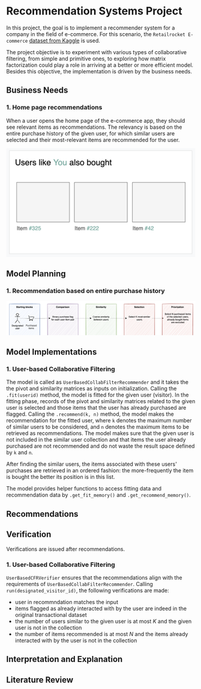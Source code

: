 # Recommendation Systems Project

In this project, the goal is to implement a recommender system for a company in the field of e-commerce. For this scenario, the `Retailrocket E-commerce` [dataset from Kaggle](https://www.kaggle.com/datasets/retailrocket/ecommerce-dataset) is used.

The project objective is to experiment with various types of collaborative filtering, from simple and primitive ones, to exploring how matrix factorization could play a role in arriving at a better or more efficient model. Besides this objective, the implementation is driven by the business needs.

## Business Needs

### 1. Home page recommendations
When a user opens the home page of the e-commerce app, they should see relevant items as recommendations. The relevancy is based on the entire purchase history of the given user, for which similar users are selected and their most-relevant items are recommended for the user.

![Model 1 UI](./img/model_1_ui.png)

## Model Planning

### 1. Recommendation based on entire purchase history
![Model 1 UI](./img/model_1_planning.png)


## Model Implementations

### 1. User-based Collaborative Filtering

The model is called as `UserBasedCollabFilterRecommender` and it takes the the pivot and similarity matrices as inputs on initialization. Calling the `.fit(userid)` method, the model is fitted for the given user (visitor). In the fitting phase, records of the pivot and similarity matrices related to the given user is selected and those items that the user has already purchased are flagged. Calling the `.recommend(k, n)` method, the model makes the recommendation for the fitted user, where `k` denotes the maximum number of similar users to be considered, and `n` denotes the maximum items to be retrieved as recommendations. The model makes sure that the given user is not included in the similar user collection and that items the user already purchased are not recommended and do not waste the result space defined by `k` and `n`.

After finding the similar users, the items associated with these users' purchases are retrieved in an ordered fashion: the more-frequently the item is bought the better its position is in this list.

The model provides helper functions to access fitting data and recommendation data by `.get_fit_memory()` and `.get_recommend_memory()`.


## Recommendations

## Verification

Verifications are issued after recommendations.

### 1. User-based Collaborative Filtering

`UserBasedCFRVerifier` ensures that the recommendations align with the requirements of `UserBasedCollabFilterRecommender`. Calling `run(designated_visitor_id)`, the following verifications are made:

* user in recommndation matches the input
* items flagged as already interacted with by the user are indeed in the original transactional dataset
* the number of users similar to the given user is at most $K$ and the given user is not in the collection
* the number of items recommended is at most $N$ and the items already interacted with by the user is not in the collection

## Interpretation and Explanation

## Literature Review